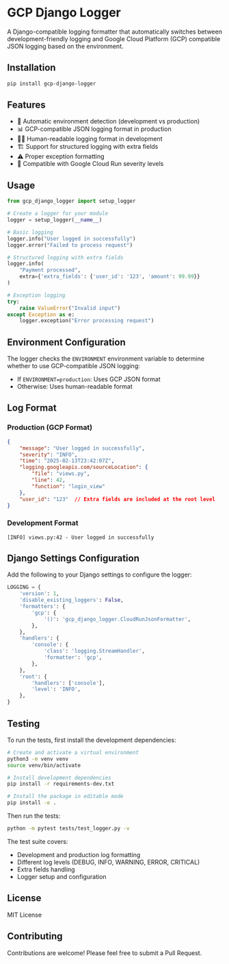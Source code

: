 # GCP Django Logger

A Django-compatible logging formatter that automatically switches between development-friendly logging and Google Cloud Platform (GCP) compatible JSON logging based on the environment.

## Installation

```bash
pip install gcp-django-logger
```

## Features

- 🔄 Automatic environment detection (development vs production)
- 📊 GCP-compatible JSON logging format in production
- 👩‍💻 Human-readable logging format in development
- 🏗️ Support for structured logging with extra fields
- ⚠️ Proper exception formatting
- 🎯 Compatible with Google Cloud Run severity levels

## Usage

```python
from gcp_django_logger import setup_logger

# Create a logger for your module
logger = setup_logger(__name__)

# Basic logging
logger.info("User logged in successfully")
logger.error("Failed to process request")

# Structured logging with extra fields
logger.info(
    "Payment processed", 
    extra={'extra_fields': {'user_id': '123', 'amount': 99.99}}
)

# Exception logging
try:
    raise ValueError("Invalid input")
except Exception as e:
    logger.exception("Error processing request")
```

## Environment Configuration

The logger checks the `ENVIRONMENT` environment variable to determine whether to use GCP-compatible JSON logging:

- If `ENVIRONMENT=production`: Uses GCP JSON format
- Otherwise: Uses human-readable format

## Log Format

### Production (GCP Format)
```json
{
    "message": "User logged in successfully",
    "severity": "INFO",
    "time": "2025-02-13T23:42:07Z",
    "logging.googleapis.com/sourceLocation": {
        "file": "views.py",
        "line": 42,
        "function": "login_view"
    },
    "user_id": "123"  // Extra fields are included at the root level
}
```

### Development Format
```
[INFO] views.py:42 - User logged in successfully
```

## Django Settings Configuration

Add the following to your Django settings to configure the logger:

```python
LOGGING = {
    'version': 1,
    'disable_existing_loggers': False,
    'formatters': {
        'gcp': {
            '()': 'gcp_django_logger.CloudRunJsonFormatter',
        },
    },
    'handlers': {
        'console': {
            'class': 'logging.StreamHandler',
            'formatter': 'gcp',
        },
    },
    'root': {
        'handlers': ['console'],
        'level': 'INFO',
    },
}
```

## Testing

To run the tests, first install the development dependencies:

```bash
# Create and activate a virtual environment
python3 -m venv venv
source venv/bin/activate

# Install development dependencies
pip install -r requirements-dev.txt

# Install the package in editable mode
pip install -e .
```

Then run the tests:

```bash
python -m pytest tests/test_logger.py -v
```

The test suite covers:
- Development and production log formatting
- Different log levels (DEBUG, INFO, WARNING, ERROR, CRITICAL)
- Extra fields handling
- Logger setup and configuration

## License

MIT License

## Contributing

Contributions are welcome! Please feel free to submit a Pull Request.

